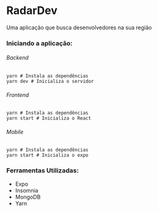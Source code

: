 <h1>RadarDev</h1>
<span>Uma aplicação que busca desenvolvedores na sua região</span>


<h3>Iniciando a aplicação:</h3>
<h6>Backend</h6>

```
yarn # Instala as dependências
yarn dev # Inicializa o servidor
```

<h6>Frontend</h6>

```
yarn # Instala as dependências
yarn start # Inicializa o React
```

<h6>Mobile</h6>

```
yarn # Instala as dependências
yarn start # Inicializa o expo
```

<h3>Ferramentas Utilizadas:</h3>
<ul>
  <li>Expo</li>
  <li>Insomnia</li>
  <li>MongoDB</li>
  <li>Yarn</li>
</ul>
